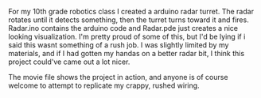 For my 10th grade robotics class I created a arduino radar turret. The radar rotates until it detects something, then the turret turns toward it and fires. 
Radar.ino contains the arduino code and Radar.pde just creates a nice looking visualization. I'm pretty proud of some of this, but I'd be lying if i said this wasnt something of a rush job.
I was slightly limited by my materials, and if I had gotten my handas on a better radar bit, I think this project could've came out a lot nicer. 

The movie file shows the project in action, and anyone is of course welcome to attempt to replicate my crappy, rushed wiring. 
